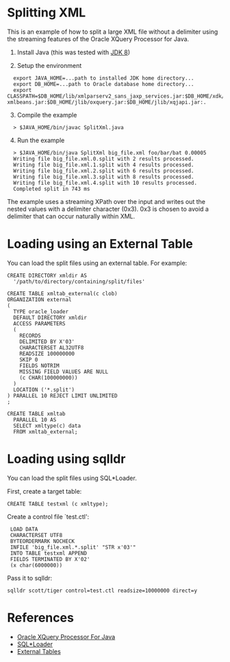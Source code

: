 # Splitting XML

This is an example of how to split a large XML file without a
delimiter using the streaming features of the Oracle XQuery Processor
for Java.

1. Install Java (this was tested with [JDK 8](https://github.com/oracle/xml-sample-demo/tree/master/SplitXml))
   

2. Setup the environment 
``` 
  export JAVA_HOME=...path to installed JDK home directory...
  export DB_HOME=...path to Oracle database home directory...
  export CLASSPATH=$DB_HOME/lib/xmlparserv2_sans_jaxp_services.jar:$DB_HOME/xdk/jlib/apache-xmlbeans.jar:$DB_HOME/jlib/oxquery.jar:$DB_HOME/jlib/xqjapi.jar:.
```

3. Compile the example
```
  > $JAVA_HOME/bin/javac SplitXml.java
```

4. Run the example
```
  > $JAVA_HOME/bin/java SplitXml big_file.xml foo/bar/bat 0.00005
  Writing file big_file.xml.0.split with 2 results processed. 
  Writing file big_file.xml.1.split with 4 results processed. 
  Writing file big_file.xml.2.split with 6 results processed. 
  Writing file big_file.xml.3.split with 8 results processed. 
  Writing file big_file.xml.4.split with 10 results processed. 
  Completed split in 743 ms
```

The example uses a streaming XPath over the input and writes out the
nested values with a delimiter character (0x3).  0x3 is chosen to
avoid a delimiter that can occur naturally within XML.

# Loading using an External Table

You can load the split files using an external table. For example:

```
CREATE DIRECTORY xmldir AS 
  '/path/to/directory/containing/split/files'

CREATE TABLE xmltab_external(c clob)
ORGANIZATION external
(
  TYPE oracle_loader
  DEFAULT DIRECTORY xmldir
  ACCESS PARAMETERS
  (
    RECORDS
    DELIMITED BY X'03'
    CHARACTERSET AL32UTF8
    READSIZE 100000000
    SKIP 0
    FIELDS NOTRIM
    MISSING FIELD VALUES ARE NULL
    (c CHAR(100000000))
  )
  LOCATION ('*.split')
) PARALLEL 10 REJECT LIMIT UNLIMITED
;

CREATE TABLE xmltab 
  PARALLEL 10 AS 
  SELECT xmltype(c) data 
  FROM xmltab_external; 
```

# Loading using sqlldr

You can load the split files using SQL*Loader.

First, create a target table:
```
CREATE TABLE testxml (c xmltype);
```

Create a control file `test.ctl':
```
 LOAD DATA 
 CHARACTERSET UTF8
 BYTEORDERMARK NOCHECK
 INFILE 'big_file.xml.*.split' "STR x'03'"
 INTO TABLE testxml APPEND
 FIELDS TERMINATED BY X'02'
 (x char(6000000))
```

Pass it to sqlldr:
```
sqlldr scott/tiger control=test.ctl readsize=10000000 direct=y
```

# References

* [Oracle XQuery Processor For Java](https://docs.oracle.com/en/database/oracle/oracle-database/19/adxdk/using-xquery-processor-for-Java.html)
* [SQL*Loader](https://docs.oracle.com/en/database/oracle/oracle-database/19/sutil/oracle-sql-loader.html)
* [External Tables](https://docs.oracle.com/en/database/oracle/oracle-database/19/sutil/oracle-external-tables-concepts.html#GUID-44323E01-7D72-45EC-915A-99E596769D9E)

